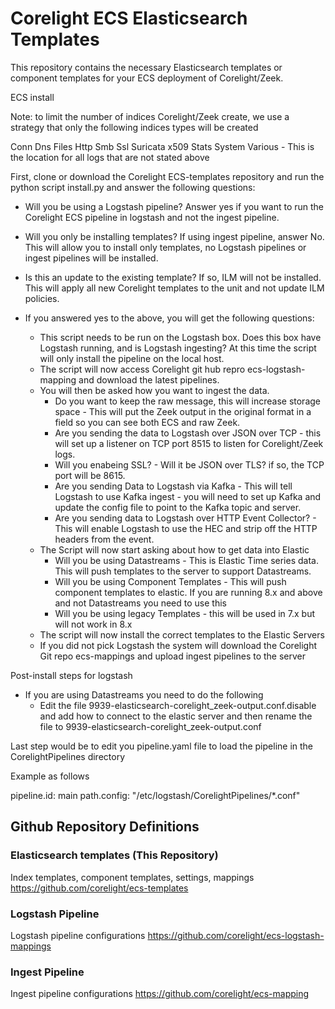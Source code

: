 # Corelight ECS Elasticsearch Templates
This repository contains the necessary Elasticsearch templates or component templates for your ECS deployment of Corelight/Zeek.

ECS install

Note: to limit the number of indices Corelight/Zeek create, we use a strategy that only the  following indices  types will be created

Conn
Dns
Files
Http
Smb
Ssl
Suricata
x509
Stats
System
Various - This is the location for all logs that are not stated above 

First, clone or download the Corelight ECS-templates repository and run the python script install.py and answer the following questions:

* Will you be using a Logstash pipeline?  Answer yes if you want to run the Corelight ECS pipeline in logstash and not the ingest pipeline.
* Will you only be installing templates? If using ingest pipeline, answer No. This will allow you to install only templates, no Logstash pipelines or ingest pipelines will be installed.
* Is this an update to the existing template? If so, ILM will not be installed. This will apply all new Corelight templates to the unit and not update ILM policies.
* If you answered yes to the above, you will get the following questions:
    
    * This script needs to be run on the Logstash box. Does this box have Logstash running, and is Logstash ingesting? At this time the script will only install the pipeline on the local host.
    * The script will now access Corelight git hub repro ecs-logstash-mapping and download the latest pipelines.
    * You will then be asked how you want to ingest the data. 
        * Do you want to keep the raw message, this will increase storage space - This will put the Zeek output in the original format in a field so you can see both ECS and raw Zeek.
        * Are you sending the data to Logstash over JSON over TCP - this will set up a listener on TCP port 8515 to listen for Corelight/Zeek logs.
        * Will you enabeing SSL? - Will it be JSON over TLS? if so, the TCP port will be 8615.
        * Are you sending Data to Logstash via Kafka - This will tell Logstash to use Kafka ingest - you will need to set up Kafka and update the config file to point to the Kafka topic and server.
        * Are you sending data to Logstash over HTTP Event Collector? - This will enable Logstash to use the HEC and strip off the HTTP headers from the event.
    * The Script will now start asking about how to get data into Elastic
        * Will you be using Datastreams - This is Elastic Time series data. This will push templates to the server to support Datastreams.
        * Will you be using Component Templates - This will push component templates to elastic. If you are running 8.x and above and not Datastreams you need to use this
        * Will you be using legacy Templates - this will be used in 7.x but will not work in 8.x
    * The script will now install the correct templates to the Elastic Servers
    * If you did not pick Logstash the system will download the Corelight Git repo ecs-mappings and upload ingest pipelines to the server


Post-install steps for logstash 

* If you are using Datastreams you need to do the following
  * Edit the file 9939-elasticsearch-corelight_zeek-output.conf.disable and add how to connect to the elastic server and then rename the file to 9939-elasticsearch-corelight_zeek-output.conf

Last step would be to edit you pipeline.yaml file to load the pipeline in the CorelightPipelines directory 

Example as follows

 pipeline.id: main
  path.config: "/etc/logstash/CorelightPipelines/*.conf"




## Github Repository Definitions

### Elasticsearch templates (This Repository)
Index templates, component templates, settings, mappings
https://github.com/corelight/ecs-templates

### Logstash Pipeline 
Logstash pipeline configurations
https://github.com/corelight/ecs-logstash-mappings 

### Ingest Pipeline
Ingest pipeline configurations
https://github.com/corelight/ecs-mapping

